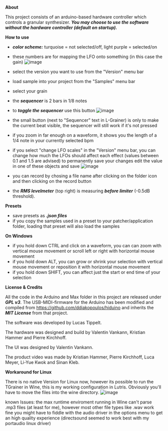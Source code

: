 **About**

This project consists of an arduino-based hardware controller which controls a granular synthesizer. ***You may choose to use the software without the hardware controller (default on startup).***

**How to use**

- ***color scheme:*** turquoise = not selected/off, light purple = selected/on
- these numbers are for mapping the LFO onto something (in this case the gain) ![image](https://user-images.githubusercontent.com/93798450/154538849-fdbc00ac-137c-4085-b19d-3cd232ed3719.png)
- select the version you want to use from the "Version" menu bar
- load sample into your project from the "Samples" menu bar
- select your grain
- the ***sequencer*** is 2 bars in 1/8 notes
- to ***toggle the sequencer*** use this button ![image](https://user-images.githubusercontent.com/93798450/154749271-eeb6afb4-bf1b-4cf9-a7e9-ac53ddcfb1bb.png)
- the small button (next to "Sequencer" text in L-Grainer) is only to make the current beat visible, the sequencer will still work if it's not pressed
- if you zoom in far enough on a waveform, it shows you the length of a 1/4 note in your currently selected bpm
- if you select "change LFO scales" in the "Version" menu bar, you can change how much the LFOs should affect each effect (values between 0.1 and 1.5 are advised)
to permanently save your changes edit the value in one of these objects and save ![image](https://user-images.githubusercontent.com/93798450/154543253-67be026f-e74d-4336-a913-e513f01213c0.png)

- you can record by chosing a file name after clicking on the folder icon and then clicking on the record button
- the ***RMS levelmeter*** (top right) is measuring ***before limiter*** (-0.5dB threshold). 

**Presets**
- save presets as ***.json files***
- if you copy the samples used in a preset to your patcher/application folder, loading that preset will also load the samples

**On Windows**
- if you hold down CTRL and click on a waveform, you can can zoom with vertical mouse movement or scroll left or right with horizontal mouse movement
- if you hold down ALT, you can grow or shrink your selection with vertical mouse movement or reposition it with horizontal mouse movement
- if you hold down SHIFT, you can affect just the start or end time of your selection


**License & Credits**

All the code in the Arduino and Max folder in this project are released under ***GPL v3***. The USB-MIDI-firmware for the Arduino has been modified and compiled from https://github.com/ddiakopoulos/hiduino and inherits the ***MIT License*** from that project. 

The software was developed by Lucas Tippelt.

The hardware was designed and build by Valentin Vankann, Kristian Hammer and Pierre Kirchhoff.

The UI was designed by Valentin Vankann.

The product video was made by Kristian Hammer, Pierre Kirchhoff, Luca Meyer, Li-Yue Kwok and Sinan Kleb.

**Workaround for Linux**

There is no native Version for Linux now, however its possible to run the TGrainer in Wine, this is my working configuration in Lutris. Obviously you'll have to move the files into the wine directory. ![image](https://user-images.githubusercontent.com/99901362/156372893-39c5e768-94a2-4293-8d77-80e3e0fc6f60.png)

known Issues: 
the max runtime enviroment running in Wine can't parse .mp3 files (at least for me), however most other file types like .wav work fine 
you might have to fiddle with the audio driver in the options menu to get an high quality experience (directsound seemed to work best with my portaudio linux driver)


